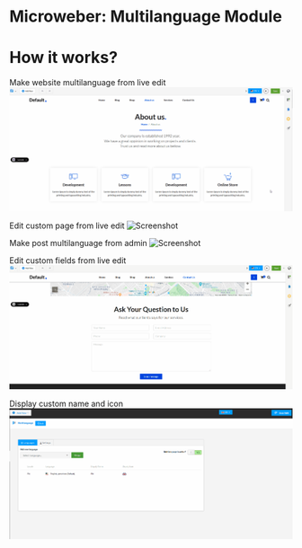 # Microweber: Multilanguage Module

# How it works?

Make website multilanguage from live edit
![Screenshot](screenshots/live-edit-multilanguage.gif)


Edit custom page from live edit 
![Screenshot](screenshots/live-edit-page-multilanguage.gif)


Make post multilanguage from admin
![Screenshot](screenshots/admin-post-edit.gif)

Edit custom fields from live edit
![Screenshot](screenshots/customfields-live-edit-multilanguage.gif)


Display custom name and icon
![Screenshot](screenshots/dispaly-icon-multinaguage.gif)